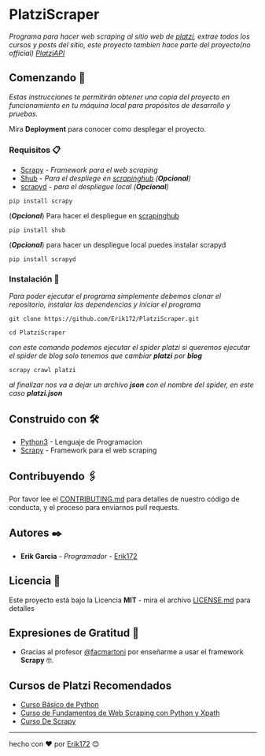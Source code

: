 # PlatziScraper

_Programa para hacer web scraping al sitio web de [platzi](https://platzi.com), extrae todos los cursos y posts del sitio, este proyecto tambien hace parte del proyecto(*no official*) [PlatziAPI](https://github.com/Erik172/PlatziAPI)_

## Comenzando 🚀

_Estas instrucciones te permitirán obtener una copia del proyecto en funcionamiento en tu máquina local para propósitos de desarrollo y pruebas._

Mira **Deployment** para conocer como desplegar el proyecto.


### Requisitos 📋

- [Scrapy](https://scrapy.org/) - _Framework para el web scraping_
- [Shub](https://shub.readthedocs.io/en/stable/) - _Para el despliege en [scrapinghub]() (**Opcional**)_
- [scrapyd](https://scrapyd.readthedocs.io/en/stable/) - _para el despliegue local (**Opcional**)_

```
pip install scrapy
```
(***Opcional***)
Para hacer el despliegue en [scrapinghub](https://app.scrapinghub.com/)
```
pip install shub
```

(***Opcional***)
para hacer un despliegue local puedes instalar scrapyd
```
pip install scrapyd
```  

### Instalación 🔧

_Para poder ejecutar el programa simplemente debemos clonar el repositorio, instalar las dependencias y iniciar el programa_

```
git clone https://github.com/Erik172/PlatziScraper.git
```

```
cd PlatziScraper
```

_con este comando podemos ejecutar el spider platzi si queremos ejecutar el spider de blog solo tenemos que cambiar **platzi** por ***blog***_

```
scrapy crawl platzi
```
_al finalizar nos va a dejar un archivo **json** con el nombre del spider, en este caso **platzi.json**_

<!-- ## Ejecutando las pruebas ⚙️

_Explica como ejecutar las pruebas automatizadas para este sistema_

### Analice las pruebas end-to-end 🔩

_Explica que verifican estas pruebas y por qué_

```
Da un ejemplo
```

### Y las pruebas de estilo de codificación ⌨️

_Explica que verifican estas pruebas y por qué_

```
Da un ejemplo
``` -->

<!-- ## Despliegue 📦

_Agrega notas adicionales sobre como hacer deploy_

### Despliegue en ScrapingHub

### Despliege en una maquina -->

## Construido con 🛠️

* [Python3](https://www.python.org/) - Lenguaje de Programacion
* [Scrapy](https://scrapy.org/) - Framework para el web scraping

## Contribuyendo 🖇️

Por favor lee el [CONTRIBUTING.md](https://github.com/Erik172/PlatziScraper/CONTRIBUTING.md) para detalles de nuestro código de conducta, y el proceso para enviarnos pull requests.

<!-- ## Wiki 📖

Puedes encontrar mucho más de cómo utilizar este proyecto en nuestra [Wiki](https://github.com/tu/proyecto/wiki) -->

<!-- ## Versionado 📌

Usamos [SemVer](http://semver.org/) para el versionado. Para todas las versiones disponibles, mira los [tags en este repositorio](https://github.com/tu/proyecto/tags). -->

## Autores ✒️

* **Erik Garcia** - *Programador* - [Erik172](https://github.com/Erik172)

<!-- También puedes mirar la lista de todos los [contribuyentes](https://github.com/your/project/contributors) quíenes han participado en este proyecto.  -->

## Licencia 📄

Este proyecto está bajo la Licencia **MIT** - mira el archivo [LICENSE.md](https://github.com/Erik172/PlatziScraper/LICENSE.md) para detalles

## Expresiones de Gratitud 🎁

* Gracias al profesor [@facmartoni](https://twitter.com/facmartoni) por enseñarme a usar el framework **Scrapy** 🤓.

## Cursos de Platzi Recomendados
* [Curso Básico de Python](https://platzi.com/cursos/python/)
* [Curso de Fundamentos de Web Scraping con Python y Xpath](https://platzi.com/cursos/web-scraping/)
* [Curso De Scrapy](https://platzi.com/cursos/scrapy/)

---
hecho con ❤️ por [Erik172](https://github.com/Erik172) 😊
